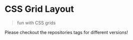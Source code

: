 # CSS Grid Layout

> fun with CSS grids

Please checkout the repositories tags for different versions!
